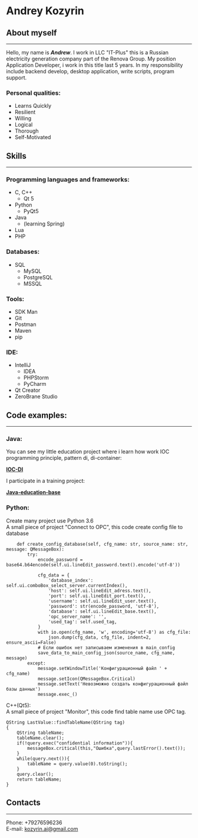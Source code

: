 # **Andrey Kozyrin**

## About myself
____
Hello, my name is ***Andrew***. I work in LLC "IT-Plus" this is a Russian electricity generation company part of the Renova Group. My position Application Developer, i work in this title last 5 years. In my responsibility include backend develop, desktop application, write scripts, program support.
### Personal qualities:
* Learns Quickly
* Resilient
* Willing
* Logical
* Thorough
* Self-Motivated

## Skills
____
### Programming languages and frameworks:
* C, C++
    * Qt 5
* Python
    * PyQt5
* Java
    * (learning Spring)
* Lua
* PHP
### Databases:
* SQL
    * MySQL
    * PostgreSQL
    * MSSQL
### Tools:
* SDK Man
* Git
* Postman
* Maven
* pip
### IDE:
* IntelliJ
    * IDEA
    * PHPStorm
    * PyCharm
* Qt Creator
* ZeroBrane Studio

## Code examples:
____
### Java:
You can see my little education project where i learn how work IOC programming principle, pattern di, di-container:

**[IOC-DI](https://github.com/AndrewKozyrin/ioc-di)**

I participate in a training project:

**[Java-education-base](https://github.com/jegius/java-education-base)**

### Python:

Create many project use Python 3.6  
A small piece of project "Connect to OPC", this code create config file to database
````
    def create_config_database(self, cfg_name: str, source_name: str, message: QMessageBox):
        try:
            encode_password = base64.b64encode(self.ui.lineEdit_password.text().encode('utf-8'))

            cfg_data = {
                'database_index': self.ui.comboBox_select_server.currentIndex(),
                'host': self.ui.lineEdit_adress.text(),
                'port': self.ui.lineEdit_port.text(),
                'username': self.ui.lineEdit_user.text(),
                'password': str(encode_password, 'utf-8'),
                'database': self.ui.lineEdit_base.text(),
                'opc_server_name': '',
                'used_tag': self.used_tag,
            }
            with io.open(cfg_name, 'w', encoding='utf-8') as cfg_file:
                json.dump(cfg_data, cfg_file, indent=2, ensure_ascii=False)
            # Если ошибок нет записываем изменения в main_config
            save_data_to_main_config_json(source_name, cfg_name, message)
        except:
            message.setWindowTitle('Конфигурационный файл ' + cfg_name)
            message.setIcon(QMessageBox.Critical)
            message.setText('Невозможно создать конфигурационный файл базы данных')
            message.exec_()
````

C++(Qt5):  
A small piece of project "Monitor", this code find table name use OPC tag.
````
QString LastValue::findTableName(QString tag)
{
    QString tableName;
    tableName.clear();
    if(!query.exec("confidential information")){
        messageBox.critical(this,"Ошибка",query.lastError().text());
    }
    while(query.next()){
        tableName = query.value(0).toString();
    }
    query.clear();
    return tableName;
}
````

## Contacts
____
Phone: +79276596236  
E-mail: kozyrin.ai@gmail.com

